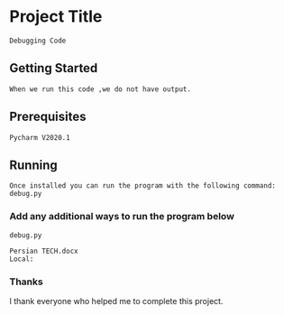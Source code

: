 # Project Title
```
Debugging Code
```
## Getting Started
```
When we run this code ,we do not have output.
```
## Prerequisites
```
Pycharm V2020.1
```
## Running
```
Once installed you can run the program with the following command:
debug.py
```
### Add any additional ways to run the program below
```
debug.py

Persian TECH.docx
Local: 
```
### Thanks
I thank everyone who helped me to complete this project.
